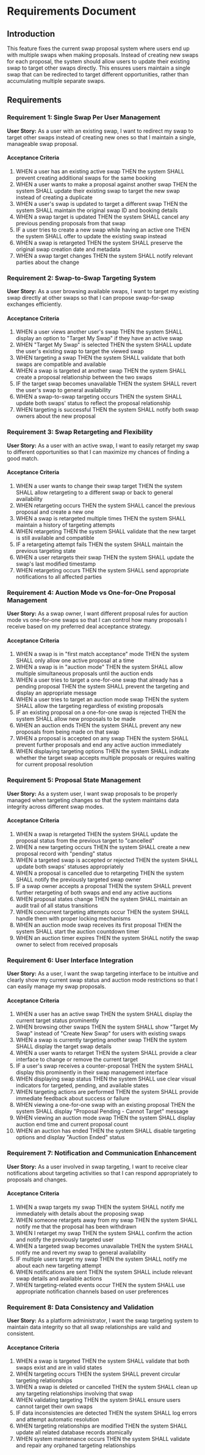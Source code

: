 # Requirements Document

## Introduction

This feature fixes the current swap proposal system where users end up with multiple swaps when making proposals. Instead of creating new swaps for each proposal, the system should allow users to update their existing swap to target other swaps directly. This ensures users maintain a single swap that can be redirected to target different opportunities, rather than accumulating multiple separate swaps.

## Requirements

### Requirement 1: Single Swap Per User Management

**User Story:** As a user with an existing swap, I want to redirect my swap to target other swaps instead of creating new ones so that I maintain a single, manageable swap proposal.

#### Acceptance Criteria

1. WHEN a user has an existing active swap THEN the system SHALL prevent creating additional swaps for the same booking
2. WHEN a user wants to make a proposal against another swap THEN the system SHALL update their existing swap to target the new swap instead of creating a duplicate
3. WHEN a user's swap is updated to target a different swap THEN the system SHALL maintain the original swap ID and booking details
4. WHEN a swap target is updated THEN the system SHALL cancel any previous pending proposals from that swap
5. IF a user tries to create a new swap while having an active one THEN the system SHALL offer to update the existing swap instead
6. WHEN a swap is retargeted THEN the system SHALL preserve the original swap creation date and metadata
7. WHEN a swap target changes THEN the system SHALL notify relevant parties about the change

### Requirement 2: Swap-to-Swap Targeting System

**User Story:** As a user browsing available swaps, I want to target my existing swap directly at other swaps so that I can propose swap-for-swap exchanges efficiently.

#### Acceptance Criteria

1. WHEN a user views another user's swap THEN the system SHALL display an option to "Target My Swap" if they have an active swap
2. WHEN "Target My Swap" is selected THEN the system SHALL update the user's existing swap to target the viewed swap
3. WHEN targeting a swap THEN the system SHALL validate that both swaps are compatible and available
4. WHEN a swap is targeted at another swap THEN the system SHALL create a proposal relationship between the two swaps
5. IF the target swap becomes unavailable THEN the system SHALL revert the user's swap to general availability
6. WHEN a swap-to-swap targeting occurs THEN the system SHALL update both swaps' status to reflect the proposal relationship
7. WHEN targeting is successful THEN the system SHALL notify both swap owners about the new proposal

### Requirement 3: Swap Retargeting and Flexibility

**User Story:** As a user with an active swap, I want to easily retarget my swap to different opportunities so that I can maximize my chances of finding a good match.

#### Acceptance Criteria

1. WHEN a user wants to change their swap target THEN the system SHALL allow retargeting to a different swap or back to general availability
2. WHEN retargeting occurs THEN the system SHALL cancel the previous proposal and create a new one
3. WHEN a swap is retargeted multiple times THEN the system SHALL maintain a history of targeting attempts
4. WHEN retargeting THEN the system SHALL validate that the new target is still available and compatible
5. IF a retargeting attempt fails THEN the system SHALL maintain the previous targeting state
6. WHEN a user retargets their swap THEN the system SHALL update the swap's last modified timestamp
7. WHEN retargeting occurs THEN the system SHALL send appropriate notifications to all affected parties

### Requirement 4: Auction Mode vs One-for-One Proposal Management

**User Story:** As a swap owner, I want different proposal rules for auction mode vs one-for-one swaps so that I can control how many proposals I receive based on my preferred deal acceptance strategy.

#### Acceptance Criteria

1. WHEN a swap is in "first match acceptance" mode THEN the system SHALL only allow one active proposal at a time
2. WHEN a swap is in "auction mode" THEN the system SHALL allow multiple simultaneous proposals until the auction ends
3. WHEN a user tries to target a one-for-one swap that already has a pending proposal THEN the system SHALL prevent the targeting and display an appropriate message
4. WHEN a user tries to target an auction mode swap THEN the system SHALL allow the targeting regardless of existing proposals
5. IF an existing proposal on a one-for-one swap is rejected THEN the system SHALL allow new proposals to be made
6. WHEN an auction ends THEN the system SHALL prevent any new proposals from being made on that swap
7. WHEN a proposal is accepted on any swap THEN the system SHALL prevent further proposals and end any active auction immediately
8. WHEN displaying targeting options THEN the system SHALL indicate whether the target swap accepts multiple proposals or requires waiting for current proposal resolution

### Requirement 5: Proposal State Management

**User Story:** As a system user, I want swap proposals to be properly managed when targeting changes so that the system maintains data integrity across different swap modes.

#### Acceptance Criteria

1. WHEN a swap is retargeted THEN the system SHALL update the proposal status from the previous target to "cancelled"
2. WHEN a new targeting occurs THEN the system SHALL create a new proposal record with "pending" status
3. WHEN a targeted swap is accepted or rejected THEN the system SHALL update both swaps' statuses appropriately
4. WHEN a proposal is cancelled due to retargeting THEN the system SHALL notify the previously targeted swap owner
5. IF a swap owner accepts a proposal THEN the system SHALL prevent further retargeting of both swaps and end any active auctions
6. WHEN proposal states change THEN the system SHALL maintain an audit trail of all status transitions
7. WHEN concurrent targeting attempts occur THEN the system SHALL handle them with proper locking mechanisms
8. WHEN an auction mode swap receives its first proposal THEN the system SHALL start the auction countdown timer
9. WHEN an auction timer expires THEN the system SHALL notify the swap owner to select from received proposals

### Requirement 6: User Interface Integration

**User Story:** As a user, I want the swap targeting interface to be intuitive and clearly show my current swap status and auction mode restrictions so that I can easily manage my swap proposals.

#### Acceptance Criteria

1. WHEN a user has an active swap THEN the system SHALL display the current target status prominently
2. WHEN browsing other swaps THEN the system SHALL show "Target My Swap" instead of "Create New Swap" for users with existing swaps
3. WHEN a swap is currently targeting another swap THEN the system SHALL display the target swap details
4. WHEN a user wants to retarget THEN the system SHALL provide a clear interface to change or remove the current target
5. IF a user's swap receives a counter-proposal THEN the system SHALL display this prominently in their swap management interface
6. WHEN displaying swap status THEN the system SHALL use clear visual indicators for targeted, pending, and available states
7. WHEN targeting actions are performed THEN the system SHALL provide immediate feedback about success or failure
8. WHEN viewing a one-for-one swap with an existing proposal THEN the system SHALL display "Proposal Pending - Cannot Target" message
9. WHEN viewing an auction mode swap THEN the system SHALL display auction end time and current proposal count
10. WHEN an auction has ended THEN the system SHALL disable targeting options and display "Auction Ended" status

### Requirement 7: Notification and Communication Enhancement

**User Story:** As a user involved in swap targeting, I want to receive clear notifications about targeting activities so that I can respond appropriately to proposals and changes.

#### Acceptance Criteria

1. WHEN a swap targets my swap THEN the system SHALL notify me immediately with details about the proposing swap
2. WHEN someone retargets away from my swap THEN the system SHALL notify me that the proposal has been withdrawn
3. WHEN I retarget my swap THEN the system SHALL confirm the action and notify the previously targeted user
4. WHEN a targeted swap becomes unavailable THEN the system SHALL notify me and revert my swap to general availability
5. IF multiple users target my swap THEN the system SHALL notify me about each new targeting attempt
6. WHEN notifications are sent THEN the system SHALL include relevant swap details and available actions
7. WHEN targeting-related events occur THEN the system SHALL use appropriate notification channels based on user preferences

### Requirement 8: Data Consistency and Validation

**User Story:** As a platform administrator, I want the swap targeting system to maintain data integrity so that all swap relationships are valid and consistent.

#### Acceptance Criteria

1. WHEN a swap is targeted THEN the system SHALL validate that both swaps exist and are in valid states
2. WHEN targeting occurs THEN the system SHALL prevent circular targeting relationships
3. WHEN a swap is deleted or cancelled THEN the system SHALL clean up any targeting relationships involving that swap
4. WHEN validating targeting THEN the system SHALL ensure users cannot target their own swaps
5. IF data inconsistencies are detected THEN the system SHALL log errors and attempt automatic resolution
6. WHEN targeting relationships are modified THEN the system SHALL update all related database records atomically
7. WHEN system maintenance occurs THEN the system SHALL validate and repair any orphaned targeting relationships